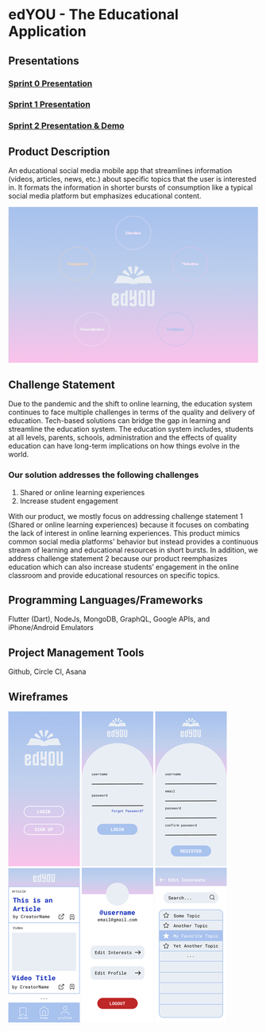 # edYOU - The Educational Application

## Presentations
### [Sprint 0 Presentation](https://youtu.be/SXnvakehMOw)
### [Sprint 1 Presentation](https://youtu.be/euD2k7JsRis)
### [Sprint 2 Presentation & Demo](https://youtu.be/07hM9DYSllw)

## Product Description 

An educational social media mobile app that streamlines information (videos, articles, news, etc.) about specific topics that the user is interested in. It formats the information in shorter bursts of consumption like a typical social media platform but emphasizes educational content.

<p align="center">
  <img 
    src="/wireframes/Header.png"
  >
</p>

## Challenge Statement
 
Due to the pandemic and the shift to online learning, the education system continues to face multiple challenges in terms of the quality and delivery of education. Tech-based solutions can bridge the gap in learning and streamline the education system. The education system includes, students at all levels, parents, schools, administration and the effects of quality education can have long-term implications on how things evolve in the world.

### Our solution addresses the following challenges

1. Shared or online learning experiences 
2. Increase student engagement

With our product, we mostly focus on addressing challenge statement 1 (Shared or online learning experiences) because it focuses on combating the lack of interest in online learning experiences. This product mimics common social media platforms' behavior but instead provides a continuous stream of learning and educational resources in short bursts. In addition, we address challenge statement 2 because our product reemphasizes education which can also increase students’ engagement in the online classroom and provide educational resources on specific topics.

## Programming Languages/Frameworks

Flutter (Dart), NodeJs, MongoDB, GraphQL, Google APIs, and iPhone/Android Emulators

## Project Management Tools

Github, Circle CI, Asana

## Wireframes
<p float="left">
  <img src="/wireframes/welcomepage.png" />
  <img src="/wireframes/loginpage.png" /> 
  <img src="/wireframes/registrationpage.png" />
  <img src="/wireframes/homepage.png" /> 
  <img src="/wireframes/profilepage.png" />
  <img src="/wireframes/editinterestspage.png" />
</p>
